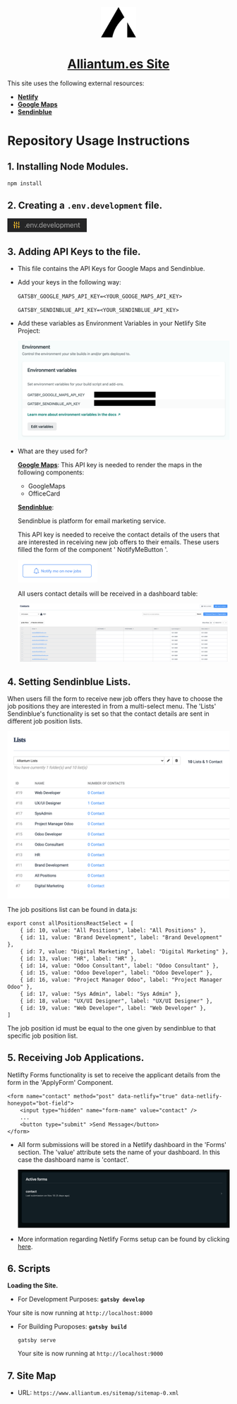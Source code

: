 <p align="center">
  <a href="https://www.alliantum.es">
    <img alt="Alliantum.es" src="./src/images/readme-photos/logo-alliantum.png" width="80" />
      <h1 align="center" >Alliantum.es Site</h1>
  </a>
</p>

This site uses the following external resources:

- **[Netlify](https://www.netlify.com/)**
- **[Google Maps](https://developers.google.com/maps/documentation/javascript/get-api-key)**
- **[Sendinblue](https://www.sendinblue.com/)**

# Repository Usage Instructions

## 1. **Installing Node Modules.**

    npm install

## 2. **Creating a `.env.development` file.**

  <img alt="Environment Development Image" src="./src/images/readme-photos/env.png" width="180" />

## 3. **Adding API Keys to the file.**

- This file contains the API Keys for Google Maps and Sendinblue.

- Add your keys in the following way:

  `GATSBY_GOOGLE_MAPS_API_KEY=<YOUR_GOOGE_MAPS_API_KEY>`

  `GATSBY_SENDINBLUE_API_KEY=<YOUR_SENDINBLUE_API_KEY>`

- Add these variables as Environment Variables in your Netlify Site Project:

  <img alt="Environment Variables Netlify" src="./src/images/readme-photos/env-netlify.png" />

- What are they used for?

  **[Google Maps](https://developers.google.com/maps/documentation/javascript/get-api-key)**: This API key is needed to render the maps in the following components:

  - GoogleMaps
  - OfficeCard

  **[Sendinblue](https://www.sendinblue.com/)**:

  Sendinblue is platform for email marketing service.

  This API key is needed to receive the contact details of the users that are interested in receiving new job offers to their emails. These users filled the form of the component ' NotifyMeButton '.

  <img alt="Notify Me Button Image" src="./src/images/readme-photos/notify.png" width="180" />

  All users contact details will be received in a dashboard table:

  <img alt="Sendinblue Dashboard Image" src="./src/images/readme-photos/dashboard.png" />

## 4. **Setting Sendinblue Lists.**

When users fill the form to receive new job offers they have to choose the job positions they are interested in from a multi-select menu. The 'Lists' Sendinblue's functionality is set so that the contact details are sent in different job position lists.

  <img alt="Sendinblue Lists Image" src="./src/images/readme-photos/lists.png" />

The job positions list can be found in data.js:

```
export const allPositionsReactSelect = [
    { id: 10, value: "All Positions", label: "All Positions" },
    { id: 11, value: "Brand Development", label: "Brand Development" },
    { id: 7, value: "Digital Marketing", label: "Digital Marketing" },
    { id: 13, value: "HR", label: "HR" },
    { id: 14, value: "Odoo Consultant", label: "Odoo Consultant" },
    { id: 15, value: "Odoo Developer", label: "Odoo Developer" },
    { id: 16, value: "Project Manager Odoo", label: "Project Manager Odoo" },
    { id: 17, value: "Sys Admin", label: "Sys Admin" },
    { id: 18, value: "UX/UI Designer", label: "UX/UI Designer" },
    { id: 19, value: "Web Developer", label: "Web Developer" },
]
```

The job position id must be equal to the one given by sendinblue to that specific job position list.

## 5. **Receiving Job Applications.**

Netlifty Forms functionality is set to receive the applicant details from the form in the 'ApplyForm' Component.

```shell
<form name="contact" method="post" data-netlify="true" data-netlify-honeypot="bot-field">
    <input type="hidden" name="form-name" value="contact" />
    ...
    <button type="submit" >Send Message</button>
</form>
```

- All form submissions will be stored in a Netlify dashboard in the 'Forms' section. The 'value' attribute sets the name of your dashboard. In this case the dashboard name is 'contact'.

  <img alt="Netlify dashboard contact" src="./src/images/readme-photos/dashboard-contact.png" />

- More information regarding Netlify Forms setup can be found by clicking [here](https://docs.netlify.com/forms/setup/).

## 6. Scripts

**Loading the Site.**

- For Development Purposes: **`gatsby develop`**

Your site is now running at `http://localhost:8000`

- For Building Puroposes: **`gatsby build`**

  ```shell
  gatsby serve
  ```

  Your site is now running at `http://localhost:9000`

## 7. Site Map

- URL: `https://www.alliantum.es/sitemap/sitemap-0.xml`
